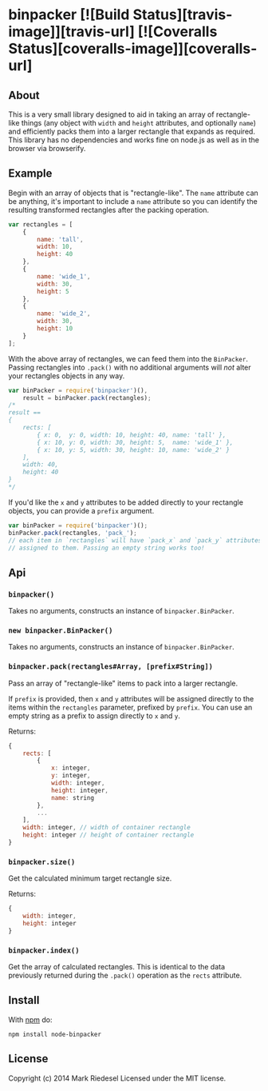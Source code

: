 
# binpacker [![Build Status][travis-image]][travis-url] [![Coveralls Status][coveralls-image]][coveralls-url]

## About

This is a very small library designed to aid in taking an array of
rectangle-like things (any object with `width` and `height` attributes,
and optionally `name`) and efficiently packs them into a larger rectangle
that expands as required. This library has no dependencies and works fine
on node.js as well as in the browser via browserify.

## Example

Begin with an array of objects that is "rectangle-like". The `name` attribute
can be anything, it's important to include a `name` attribute so you can
identify the resulting transformed rectangles after the packing operation.

```js
var rectangles = [
	{
		name: 'tall',
		width: 10,
		height: 40
	},
	{
		name: 'wide_1',
		width: 30,
		height: 5
	},
	{
		name: 'wide_2',
		width: 30,
		height: 10
	}
];
```

With the above array of rectangles, we can feed them into the `BinPacker`.
Passing rectangles into `.pack()` with no additional arguments will *not*
alter your rectangles objects in any way.

```js
var binPacker = require('binpacker')(),
	result = binPacker.pack(rectangles);
/*
result ==
{
	rects: [
		{ x: 0,  y: 0, width: 10, height: 40, name: 'tall' },
		{ x: 10, y: 0, width: 30, height: 5,  name: 'wide_1' },
		{ x: 10, y: 5, width: 30, height: 10, name: 'wide_2' }
	],
	width: 40,
	height: 40
}
*/
```

If you'd like the `x` and `y` attributes to be added directly to your
rectangle objects, you can provide a `prefix` argument.

```js
var binPacker = require('binpacker')();
binPacker.pack(rectangles, 'pack_');
// each item in `rectangles` will have `pack_x` and `pack_y` attributes
// assigned to them. Passing an empty string works too!
```

## Api

### `binpacker()`
Takes no arguments, constructs an instance of `binpacker.BinPacker`.

### `new binpacker.BinPacker()`
Takes no arguments, constructs an instance of `binpacker.BinPacker`.

### `binpacker.pack(rectangles#Array, [prefix#String])`
Pass an array of "rectangle-like" items to pack into a larger rectangle.

If `prefix` is provided, then `x` and `y` attributes will be assigned
directly to the items within the `rectangles` parameter, prefixed by `prefix`.
You can use an empty string as a prefix to assign directly to `x` and `y`.

Returns:
```js
{
	rects: [
		{
			x: integer,
			y: integer,
			width: integer,
			height: integer,
			name: string
		},
		...
	],
	width: integer, // width of container rectangle
	height: integer // height of container rectangle
}
```

### `binpacker.size()`

Get the calculated minimum target rectangle size.

Returns:
```js
{
	width: integer,
	height: integer
}
```

### `binpacker.index()`

Get the array of calculated rectangles. This is identical to the data previously
returned during the `.pack()` operation as the `rects` attribute.


## Install

With [npm](http://npmjs.org) do:

```
npm install node-binpacker
```

## License
Copyright (c) 2014 Mark Riedesel
Licensed under the MIT license.
